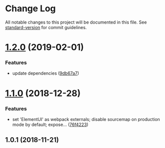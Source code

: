 # Change Log

All notable changes to this project will be documented in this file. See [standard-version](https://github.com/conventional-changelog/standard-version) for commit guidelines.

<a name="1.2.0"></a>
# [1.2.0](https://github.com/fbi-templates/fbi-project-vue-admin-sub/compare/v1.1.0...v1.2.0) (2019-02-01)


### Features

* update dependencies ([9db67a7](https://github.com/fbi-templates/fbi-project-vue-admin-sub/commit/9db67a7))



<a name="1.1.0"></a>
# [1.1.0](https://github.com/fbi-templates/fbi-project-vue-admin-sub/compare/v1.0.1...v1.1.0) (2018-12-28)


### Features

* set 'ElementUI' as webpack externals; disable sourcemap on production mode by default; expose… ([76f4223](https://github.com/fbi-templates/fbi-project-vue-admin-sub/commit/76f4223))



<a name="1.0.1"></a>
## 1.0.1 (2018-11-21)
